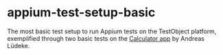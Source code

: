 # appium-test-setup-basic
The most basic test setup to run Appium tests on the TestObject platform, exemplified through two basic tests on the [Calculator app](https://github.com/aluedeke/calculator) by Andreas Lüdeke.
